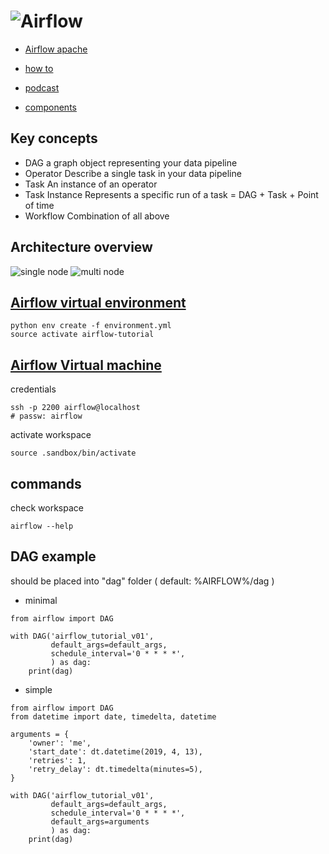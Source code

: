 # ![Airflow](https://airbnb.io/img/projects/airflow3.png)
* [Airflow apache](https://airflow.apache.org/)
* [how to](https://airflow.apache.org/howto/index.html)
* [podcast](https://soundcloud.com/the-airflow-podcast)

* [components](https://github.com/astronomer/airflow-guides/blob/master/guides/airflow-components.md)
## Key concepts
* DAG
a graph object representing your data pipeline
* Operator
Describe a single task in your data pipeline
* Task
An instance of an operator
* Task Instance
Represents a specific run of a task = DAG + Task + Point of time
* Workflow
Combination of all above

## Architecture overview
![single node](https://i.postimg.cc/3xzBzNCm/airflow-architecture-singlenode.png)
![multi node](https://i.postimg.cc/MGyy4DGJ/airflow-architecture-multinode.png)

## [Airflow virtual environment](https://github.com/hgrif/airflow-tutorial)
```
python env create -f environment.yml
source activate airflow-tutorial
```

## [Airflow Virtual machine](https://marclamberti.com/form-course-material-100/)
credentials
```
ssh -p 2200 airflow@localhost
# passw: airflow
```
activate workspace
```
source .sandbox/bin/activate
```
## commands
check workspace
```
airflow --help
```

## DAG example
should be placed into "dag" folder ( default: %AIRFLOW%/dag )
* minimal
```
from airflow import DAG

with DAG('airflow_tutorial_v01',
         default_args=default_args, 
         schedule_interval='0 * * * *',
         ) as dag:
    print(dag)
```

* simple
```
from airflow import DAG
from datetime import date, timedelta, datetime

arguments = {
    'owner': 'me',
    'start_date': dt.datetime(2019, 4, 13),
    'retries': 1,
    'retry_delay': dt.timedelta(minutes=5),
}

with DAG('airflow_tutorial_v01',
         default_args=default_args, 
         schedule_interval='0 * * * *',
         default_args=arguments
         ) as dag:
    print(dag)
```
